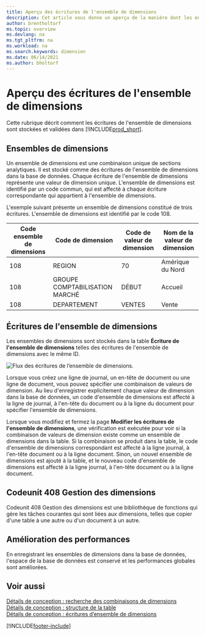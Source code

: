 ```yaml
---
title: Aperçu des écritures de l'ensemble de dimensions
description: Cet article vous donne un aperçu de la manière dont les entrées d’ensemble de dimensions sont stockées et comment elles sont reportées.
author: brentholtorf
ms.topic: overview
ms.devlang: na
ms.tgt_pltfrm: na
ms.workload: na
ms.search.keywords: dimension
ms.date: 06/14/2021
ms.author: bholtorf
---
```

# Aperçu des écritures de l'ensemble de dimensions
Cette rubrique décrit comment les écritures de l'ensemble de dimensions sont stockées et validées dans [!INCLUDE[prod_short](includes/prod_short.md)].  

## Ensembles de dimensions  
Un ensemble de dimensions est une combinaison unique de sections analytiques. Il est stocké comme des écritures de l'ensemble de dimensions dans la base de données. Chaque écriture de l'ensemble de dimensions représente une valeur de dimension unique. L'ensemble de dimensions est identifié par un code commun, qui est affecté à chaque écriture correspondante qui appartient à l'ensemble de dimensions.  

L'exemple suivant présente un ensemble de dimensions constitué de trois écritures. L'ensemble de dimensions est identifié par le code 108.  

|Code ensemble de dimensions|Code de dimension|Code de valeur de dimension|Nom de la valeur de dimension|  
|----------------------|--------------------|--------------------------|--------------------------|  
|108|REGION|70|Amérique du Nord|  
|108|GROUPE COMPTABILISATION MARCHÉ|DÉBUT|Accueil|  
|108|DEPARTEMENT|VENTES|Vente|  

## Écritures de l'ensemble de dimensions  
Les ensembles de dimensions sont stockés dans la table **Écriture de l'ensemble de dimensions** telles des écritures de l'ensemble de dimensions avec le même ID.  

![Flux des écritures de l’ensemble de dimensions.](media/dimensionentrynav7.png "Flux des écritures de l'ensemble de dimensions")  

Lorsque vous créez une ligne de journal, un en-tête de document ou une ligne de document, vous pouvez spécifier une combinaison de valeurs de dimension. Au lieu d'enregistrer explicitement chaque valeur de dimension dans la base de données, un code d'ensemble de dimensions est affecté à la ligne de journal, à l'en-tête du document ou à la ligne du document pour spécifier l'ensemble de dimensions.  

Lorsque vous modifiez et fermez la page **Modifier les écritures de l'ensemble de dimensions**, une vérification est exécutée pour voir si la combinaison de valeurs de dimension existe comme un ensemble de dimensions dans la table. Si la combinaison se produit dans la table, le code d'ensemble de dimensions correspondant est affecté à la ligne journal, à l'en-tête document ou à la ligne document. Sinon, un nouvel ensemble de dimensions est ajouté à la table, et le nouveau code d'ensemble de dimensions est affecté à la ligne journal, à l'en-tête document ou à la ligne document.

## Codeunit 408 Gestion des dimensions
Codeunit 408 Gestion des dimensions est une bibliothèque de fonctions qui gère les tâches courantes qui sont liées aux dimensions, telles que copier d'une table à une autre ou d'un document à un autre.

## Amélioration des performances  
En enregistrant les ensembles de dimensions dans la base de données, l'espace de la base de données est conservé et les performances globales sont améliorées.  

## Voir aussi
[Détails de conception : recherche des combinaisons de dimensions](design-details-searching-for-dimension-combinations.md)   
[Détails de conception : structure de la table](design-details-table-structure.md)   
[Détails de conception : écritures d’ensemble de dimensions](/dynamics365/business-central/design-details-dimension-set-entries-overview)   


[!INCLUDE[footer-include](includes/footer-banner.md)]